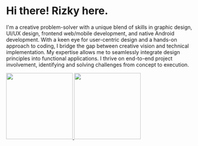 
# Hi there! Rizky here.

I'm a creative problem-solver with a unique blend of skills in graphic design, UI/UX design, frontend web/mobile development, and native Android development. With a keen eye for user-centric design and a hands-on approach to coding, I bridge the gap between creative vision and technical implementation. My expertise allows me to seamlessly integrate design principles into functional applications. I thrive on end-to-end project involvement, identifying and solving challenges from concept to execution.

<p align="left">
<a href="https://github.com/rizfirsy-gh">
  <img height="180em" src="https://github-readme-stats-eight-theta.vercel.app/api?username=rizfirsy-gh&show_icons=true&theme=algolia&include_all_commits=true&count_private=true"/>
  <img height="180em" src="https://github-readme-stats-eight-theta.vercel.app/api/top-langs/?username=rizfirsy-gh&layout=compact&langs_count=8&theme=algolia"/>
</a>
</p>
